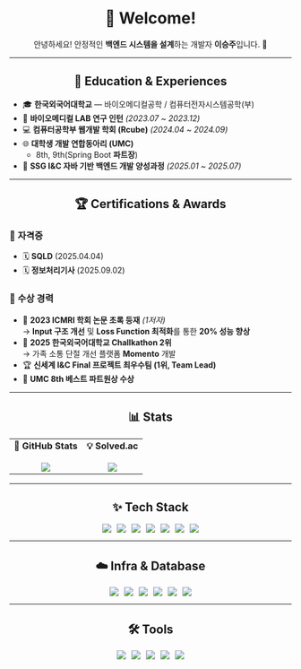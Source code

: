 <div align="center">

# 👋 Welcome!  
안녕하세요! 안정적인 **백엔드 시스템을 설계**하는 개발자 **이승주**입니다. 🚀  

</div>

---

<div align="center">

## 🏫 Education & Experiences

</div>

- 🎓 **한국외국어대학교** — 바이오메디컬공학 / 컴퓨터전자시스템공학(부)
- 🧪 **바이오메디컬 LAB 연구 인턴** *(2023.07 ~ 2023.12)*  
- 💻 **컴퓨터공학부 웹개발 학회 (Rcube)** *(2024.04 ~ 2024.09)*  
- 🌐 **대학생 개발 연합동아리 (UMC)**  
  - 8th, 9th(Spring Boot **파트장**) 
- 🏢 **SSG I&C 자바 기반 백엔드 개발 양성과정** *(2025.01 ~ 2025.07)*

---

<div align="center">

## 🏆 Certifications & Awards  

</div>

### 📜 **자격증**  
- 🗓 **SQLD** (2025.04.04)  
- 🗓 **정보처리기사** (2025.09.02)  

### 🥇 **수상 경력**  
- 🧠 **2023 ICMRI 학회 논문 초록 등재** *(1저자)*  
  → **Input 구조 개선** 및 **Loss Function 최적화**를 통한 **20% 성능 향상**  
- 🥈 **2025 한국외국어대학교 Challkathon 2위**   
  → 가족 소통 단절 개선 플랫폼 **Momento** 개발  
- 🏆 **신세계 I&C Final 프로젝트 최우수팀 (1위, Team Lead)**  
- 🌟 **UMC 8th 베스트 파트원상 수상**

---

<div align="center">

## 📊 Stats  

</div>

<table align="center">
  <tr>
    <td align="center">
      <strong>🚀 GitHub Stats</strong><br/><br/>
      <img src="https://github-readme-stats.vercel.app/api?username=Leeseung-joo&show_icons=true&theme=default" />
    </td>
    <td align="center">
      <strong>💡 Solved.ac</strong><br/><br/>
      <a href="https://solved.ac/eun07213">
        <img src="http://mazassumnida.wtf/api/generate_badge?boj=eun07213" />
      </a>
    </td>
  </tr>
</table>

---

<div align="center">

## ✨ Tech Stack  

</div>

<div align="center" style="display: flex; flex-wrap: wrap; justify-content: center; gap: 10px;">
  <img src="https://img.shields.io/badge/Java-007396?style=flat-square&logo=OpenJDK&logoColor=white"/>
  <img src="https://img.shields.io/badge/Kotlin-7F52FF?style=flat-square&logo=Kotlin&logoColor=white"/>
  <img src="https://img.shields.io/badge/Python-3776AB?style=flat-square&logo=Python&logoColor=white"/>
  <img src="https://img.shields.io/badge/Spring Boot-6DB33F?style=flat-square&logo=Spring%20Boot&logoColor=white"/>
  <img src="https://img.shields.io/badge/JPA-59666C?style=flat-square&logo=Hibernate&logoColor=white"/>
  <img src="https://img.shields.io/badge/QueryDSL-008CFF?style=flat-square&logo=GraphQL&logoColor=white"/>
  <img src="https://img.shields.io/badge/MyBatis-000000?style=flat-square&logo=MyBatis&logoColor=white"/>
</div>

---

<div align="center">

<div align="center">

## ☁️ Infra & Database  

</div>

<div align="center" style="display: flex; flex-wrap: wrap; justify-content: center; gap: 10px;">
  <img src="https://img.shields.io/badge/MySQL-4479A1?style=flat-square&logo=MySQL&logoColor=white"/>
  <img src="https://img.shields.io/badge/Redis-DC382D?style=flat-square&logo=Redis&logoColor=white"/>
  <img src="https://img.shields.io/badge/Nginx-009639?style=flat-square&logo=nginx&logoColor=white"/>     <!-- ✅ 추가 -->
  <img src="https://img.shields.io/badge/Docker-2496ED?style=flat-square&logo=Docker&logoColor=white"/>
  <img src="https://img.shields.io/badge/AWS-232F3E?style=flat-square&logo=Amazon%20AWS&logoColor=white"/>
  <img src="https://img.shields.io/badge/GitHub%20Actions-2088FF?style=flat-square&logo=GitHub%20Actions&logoColor=white"/>
</div>

---

<div align="center">

## 🛠️ Tools  

</div>

<div align="center" style="display: flex; flex-wrap: wrap; justify-content: center; gap: 10px;">
  <img src="https://img.shields.io/badge/IntelliJ%20IDEA-000000?style=flat-square&logo=intellijidea&logoColor=white"/> <!-- ✅ 추가 -->
  <img src="https://img.shields.io/badge/GitHub-181717?style=flat-square&logo=GitHub&logoColor=white"/>
  <img src="https://img.shields.io/badge/Slack-4A154B?style=flat-square&logo=Slack&logoColor=white"/>
  <img src="https://img.shields.io/badge/Notion-000000?style=flat-square&logo=Notion&logoColor=white"/>
  <img src="https://img.shields.io/badge/Discord-5865F2?style=flat-square&logo=Discord&logoColor=white"/>
</div>

